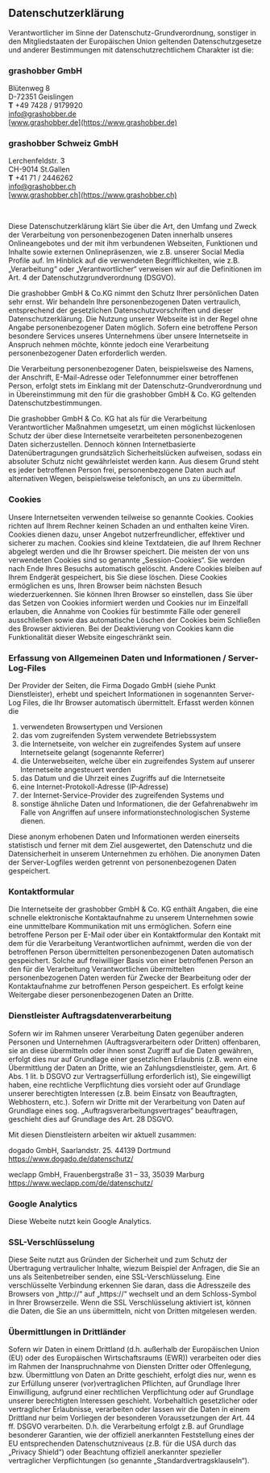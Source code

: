 ## Datenschutzerklärung

Verantwortlicher im Sinne der Datenschutz-Grundverordnung, sonstiger in den Mitgliedstaaten der Europäischen Union geltenden Datenschutzgesetze und anderer Bestimmungen mit datenschutzrechtlichem Charakter ist die:

<h3 class="c-plain__richtext-headline">grashobber GmbH</h3>

Blütenweg 8  
D-72351 Geislingen  
**T** +49 7428 / 9179920  
[info@grashobber.de](mailto:info@grashobber.de)  
[www.grashobber.de](https://www.grashobber.de)

<h3 class="c-plain__richtext-headline">grashobber Schweiz GmbH</h3>

Lerchenfeldstr. 3  
CH-9014 St.Gallen  
**T** +41 71 / 2446262  
[info@grashobber.ch](mailto:info@grashobber.ch)  
[www.grashobber.ch](https://www.grashobber.ch)

&nbsp;

Diese Datenschutzerklärung klärt Sie über die Art, den Umfang und Zweck der Verarbeitung von personenbezogenen Daten innerhalb unseres Onlineangebotes und der mit ihm verbundenen Webseiten, Funktionen und Inhalte sowie externen Onlinepräsenzen, wie z.B. unserer Social Media Profile auf. Im Hinblick auf die verwendeten Begrifflichkeiten, wie z.B. „Verarbeitung“ oder „Verantwortlicher“ verweisen wir auf die Definitionen im Art. 4 der Datenschutzgrundverordnung (DSGVO).

Die grashobber GmbH & Co.KG nimmt den Schutz Ihrer persönlichen Daten sehr ernst. Wir behandeln Ihre personenbezogenen Daten vertraulich, entsprechend der gesetzlichen Datenschutzvorschriften und dieser Datenschutzerklärung. Die Nutzung unserer Webseite ist in der Regel ohne Angabe personenbezogener Daten möglich. Sofern eine betroffene Person besondere Services unseres Unternehmens über unsere Internetseite in Anspruch nehmen möchte, könnte jedoch eine Verarbeitung personenbezogener Daten erforderlich werden.

Die Verarbeitung personenbezogener Daten, beispielsweise des Namens, der Anschrift, E-Mail-Adresse oder Telefonnummer einer betroffenen Person, erfolgt stets im Einklang mit der Datenschutz-Grundverordnung und in Übereinstimmung mit den für die grashobber GmbH & Co. KG geltenden Datenschutzbestimmungen.

Die grashobber GmbH & Co. KG hat als für die Verarbeitung Verantwortlicher Maßnahmen umgesetzt, um einen möglichst lückenlosen Schutz der über diese Internetseite verarbeiteten personenbezogenen Daten sicherzustellen. Dennoch können Internetbasierte Datenübertragungen grundsätzlich Sicherheitslücken aufweisen, sodass ein absoluter Schutz nicht gewährleistet werden kann. Aus diesem Grund steht es jeder betroffenen Person frei, personenbezogene Daten auch auf alternativen Wegen, beispielsweise telefonisch, an uns zu übermitteln.

<h3 class="c-plain__richtext-headline">Cookies</h3>

Unsere Internetseiten verwenden teilweise so genannte Cookies. Cookies richten auf Ihrem Rechner keinen Schaden an und enthalten keine Viren. Cookies dienen dazu, unser Angebot nutzerfreundlicher, effektiver und sicherer zu machen. Cookies sind kleine Textdateien, die auf Ihrem Rechner abgelegt werden und die Ihr Browser speichert. Die meisten der von uns verwendeten Cookies sind so genannte „Session-Cookies“. Sie werden nach Ende Ihres Besuchs automatisch gelöscht. Andere Cookies bleiben auf Ihrem Endgerät gespeichert, bis Sie diese löschen. Diese Cookies ermöglichen es uns, Ihren Browser beim nächsten Besuch wiederzuerkennen. Sie können Ihren Browser so einstellen, dass Sie über das Setzen von Cookies informiert werden und Cookies nur im Einzelfall erlauben, die Annahme von Cookies für bestimmte Fälle oder generell ausschließen sowie das automatische Löschen der Cookies beim Schließen des Browser aktivieren. Bei der Deaktivierung von Cookies kann die Funktionalität dieser Website eingeschränkt sein.

<h3 class="c-plain__richtext-headline">Erfassung von Allgemeinen Daten und Informationen / Server-Log-Files</h3>

Der Provider der Seiten, die Firma Dogado GmbH (siehe Punkt Dienstleister), erhebt und speichert Informationen in sogenannten Server-Log Files, die Ihr Browser automatisch übermittelt.
Erfasst werden können die

1. verwendeten Browsertypen und Versionen
2. das vom zugreifenden System verwendete Betriebssystem
3. die Internetseite, von welcher ein zugreifendes System auf unsere Internetseite gelangt (sogenannte Referrer)
4. die Unterwebseiten, welche über ein zugreifendes System auf unserer Internetseite angesteuert werden
5. das Datum und die Uhrzeit eines Zugriffs auf die Internetseite
6. eine Internet-Protokoll-Adresse (IP-Adresse)
7. der Internet-Service-Provider des zugreifenden Systems und
8. sonstige ähnliche Daten und Informationen, die der Gefahrenabwehr im Falle von Angriffen auf unsere informationstechnologischen Systeme dienen.

Diese anonym erhobenen Daten und Informationen werden einerseits statistisch und ferner mit dem Ziel ausgewertet, den Datenschutz und die Datensicherheit in unserem Unternehmen zu erhöhen. Die anonymen Daten der Server-Logfiles werden getrennt von personenbezogenen Daten gespeichert.

<h3 class="c-plain__richtext-headline">Kontaktformular</h3>

Die Internetseite der grashobber GmbH & Co. KG enthält Angaben, die eine schnelle elektronische Kontaktaufnahme zu unserem Unternehmen sowie eine unmittelbare Kommunikation mit uns ermöglichen. Sofern eine betroffene Person per E-Mail oder über ein Kontaktformular den Kontakt mit dem für die Verarbeitung Verantwortlichen aufnimmt, werden die von der betroffenen Person übermittelten personenbezogenen Daten automatisch gespeichert. Solche auf freiwilliger Basis von einer betroffenen Person an den für die Verarbeitung Verantwortlichen übermittelten personenbezogenen Daten werden für Zwecke der Bearbeitung oder der Kontaktaufnahme zur betroffenen Person gespeichert. Es erfolgt keine Weitergabe dieser personenbezogenen Daten an Dritte.

<h3 class="c-plain__richtext-headline">Dienstleister Auftragsdatenverarbeitung</h3>

Sofern wir im Rahmen unserer Verarbeitung Daten gegenüber anderen Personen und Unternehmen (Auftragsverarbeitern oder Dritten) offenbaren, sie an diese übermitteln oder ihnen sonst Zugriff auf die Daten gewähren, erfolgt dies nur auf Grundlage einer gesetzlichen Erlaubnis (z.B. wenn eine Übermittlung der Daten an Dritte, wie an Zahlungsdienstleister, gem. Art. 6 Abs. 1 lit. b DSGVO zur Vertragserfüllung erforderlich ist), Sie eingewilligt haben, eine rechtliche Verpflichtung dies vorsieht oder auf Grundlage unserer berechtigten Interessen (z.B. beim Einsatz von Beauftragten, Webhostern, etc.). Sofern wir Dritte mit der Verarbeitung von Daten auf Grundlage eines sog. „Auftragsverarbeitungsvertrages“ beauftragen, geschieht dies auf Grundlage des Art. 28 DSGVO.

Mit diesen Dienstleistern arbeiten wir aktuell zusammen:

dogado GmbH, Saarlandstr. 25. 44139 Dortmund
https://www.dogado.de/datenschutz/

weclapp GmbH, Frauenbergstraße 31 – 33, 35039 Marburg
https://www.weclapp.com/de/datenschutz/

<h3 class="c-plain__richtext-headline">Google Analytics</h3>

Diese Webeite nutzt kein Google Analytics.

<h3 class="c-plain__richtext-headline">SSL-Verschlüsselung</h3>

Diese Seite nutzt aus Gründen der Sicherheit und zum Schutz der Übertragung vertraulicher Inhalte, wiezum Beispiel der Anfragen, die Sie an uns als Seitenbetreiber senden, eine SSL-Verschlüsselung. Eine verschlüsselte Verbindung erkennen Sie daran, dass die Adresszeile des Browsers von „http://“ auf „https://“ wechselt und an dem Schloss-Symbol in Ihrer Browserzeile. Wenn die SSL Verschlüsselung aktiviert ist, können die Daten, die Sie an uns übermitteln, nicht von Dritten mitgelesen werden.

<h3 class="c-plain__richtext-headline">Übermittlungen in Drittländer</h3>

Sofern wir Daten in einem Drittland (d.h. außerhalb der Europäischen Union (EU) oder des Europäischen Wirtschaftsraums (EWR)) verarbeiten oder dies im Rahmen der Inanspruchnahme von Diensten Dritter oder Offenlegung, bzw. Übermittlung von Daten an Dritte geschieht, erfolgt dies nur, wenn es zur Erfüllung unserer (vor)vertraglichen Pflichten, auf Grundlage Ihrer Einwilligung, aufgrund einer rechtlichen Verpflichtung oder auf Grundlage unserer berechtigten Interessen geschieht. Vorbehaltlich gesetzlicher oder vertraglicher Erlaubnisse, verarbeiten oder lassen wir die Daten in einem Drittland nur beim Vorliegen der besonderen Voraussetzungen der Art. 44 ff. DSGVO verarbeiten. D.h. die Verarbeitung erfolgt z.B. auf Grundlage besonderer Garantien, wie der offiziell anerkannten Feststellung eines der EU entsprechenden Datenschutzniveaus (z.B. für die USA durch das „Privacy Shield“) oder Beachtung offiziell anerkannter spezieller vertraglicher Verpflichtungen (so genannte „Standardvertragsklauseln“).
